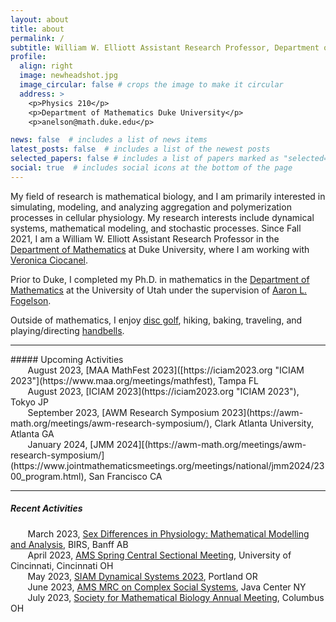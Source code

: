 ```yaml
---
layout: about
title: about
permalink: /
subtitle: William W. Elliott Assistant Research Professor, Department of Mathematics, Duke University
profile:
  align: right
  image: newheadshot.jpg
  image_circular: false # crops the image to make it circular
  address: >
    <p>Physics 210</p>
    <p>Department of Mathematics Duke University</p>
    <p>anelson@math.duke.edu</p>

news: false  # includes a list of news items
latest_posts: false  # includes a list of the newest posts
selected_papers: false # includes a list of papers marked as "selected={true}"
social: true  # includes social icons at the bottom of the page
---
```


My field of research is mathematical biology, and I am primarily interested in simulating, modeling, and analyzing aggregation and polymerization processes in cellular physiology. My research interests include dynamical systems, mathematical modeling, and stochastic processes. Since Fall 2021, I am a William W. Elliott Assistant Research Professor in the [Department of Mathematics](https://math.duke.edu/ "Department of Mathematics") at Duke University, where I am working with [Veronica Ciocanel](https://services.math.duke.edu/~ciocanel/ "Veronica Ciocanel").

Prior to Duke, I completed my Ph.D. in mathematics in the [Department of Mathematics](https://math.utah.edu "Department of Mathematics") at the University of Utah under the supervision of [Aaron L. Fogelson](https://math.utah.edu/~fogelson "Aaron L. Fogelson" ). 

Outside of mathematics, I enjoy [disc golf](https://www.pdga.com/player/149354), hiking, baking, traveling, and playing/directing [handbells](/assets/pdf/MathematicsOfBellRinging_2020Talk.pdf).

 <hr/>
##### Upcoming Activities<br/> 
   &nbsp;&nbsp;&nbsp;&nbsp;&nbsp;&nbsp; August 2023, [MAA MathFest 2023]([https://iciam2023.org "ICIAM 2023"](https://www.maa.org/meetings/mathfest), Tampa FL<br/>
 &nbsp;&nbsp;&nbsp;&nbsp;&nbsp;&nbsp; August 2023, [ICIAM 2023](https://iciam2023.org "ICIAM 2023"), Tokyo JP<br/>
  &nbsp;&nbsp;&nbsp;&nbsp;&nbsp;&nbsp; September 2023, [AWM Research Symposium 2023](https://awm-math.org/meetings/awm-research-symposium/), Clark Atlanta University, Atlanta GA<br/>
   &nbsp;&nbsp;&nbsp;&nbsp;&nbsp;&nbsp; January 2024, [JMM 2024][(https://awm-math.org/meetings/awm-research-symposium/](https://www.jointmathematicsmeetings.org/meetings/national/jmm2024/2300_program.html), San Francisco CA<br/>
 <hr/>
 
##### Recent Activities<br/>
 &nbsp;&nbsp;&nbsp;&nbsp;&nbsp;&nbsp; March 2023, [Sex Differences in Physiology: Mathematical Modelling and Analysis](https://www.birs.ca/events/2023/5-day-workshops/23w5045 "Sex Differences"), BIRS, Banff AB <br/>
  &nbsp;&nbsp;&nbsp;&nbsp;&nbsp;&nbsp; April 2023, [AMS Spring Central Sectional Meeting](https://www.ams.org/meetings/sectional/2308_program.html), University of Cincinnati, Cincinnati OH <br/>    &nbsp;&nbsp;&nbsp;&nbsp;&nbsp;&nbsp; May 2023, [SIAM Dynamical Systems 2023](https://www.siam.org/conferences/cm/conference/ds23), Portland OR<br/>
    &nbsp;&nbsp;&nbsp;&nbsp;&nbsp;&nbsp; June 2023, [AMS MRC on Complex Social Systems](https://www.ams.org/programs/research-communities/2023MRC-SocialSystems), Java Center NY<br/>
     &nbsp;&nbsp;&nbsp;&nbsp;&nbsp;&nbsp; July 2023, [Society for Mathematical Biology Annual Meeting](https://2023.smb.org "SMB"), Columbus OH <br/>
  


